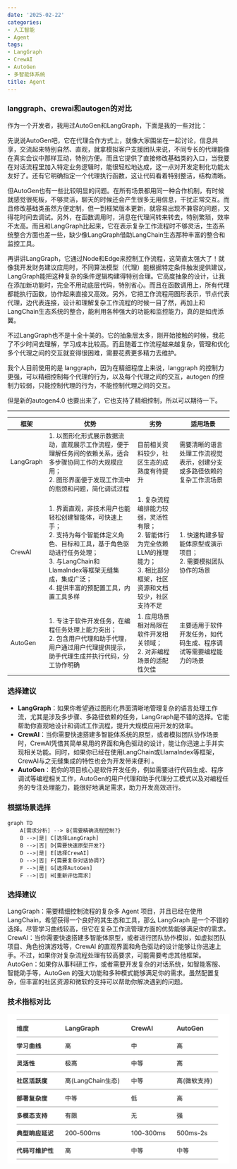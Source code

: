 ```yaml
---
date: '2025-02-22'
categories:
- 人工智能
- Agent
tags:
- LangGraph
- CrewAI
- AutoGen
- 多智能体系统
title: Agent
---
```


### langgraph、crewai和autogen的对比

作为一个开发者，我用过AutoGen和LangGraph，下面是我的一些对比：

先说说AutoGen吧，它在代理合作方式上，就像大家围坐在一起讨论，信息共享，交流起来特别自然、直观，就拿模拟客户支援团队来说，不同专长的代理能像在真实会议中那样互动，特别方便。而且它提供了直接修改基础类的入口，当我要在对话流程里加入特定业务逻辑时，能很轻松地达成，这一点对开发定制化功能太友好了。还有它明确指定一个代理执行函数，这让代码看着特别整洁，结构清晰。

但AutoGen也有一些比较明显的问题。在所有场景都用同一种合作机制，有时候就感觉很死板，不够灵活，聊天的时候还会产生很多无用信息，干扰正常交互。而且修改基础类虽然方便定制，但一到框架版本更新，就容易出现不兼容的问题，又得花时间去调试。另外，在函数调用时，消息在代理间转来转去，特别繁琐，效率不太高。而且和LangGraph比起来，它在表示复杂工作流程时不够灵活，生态系统整合方面也差一些，缺少像LangGraph借助LangChain生态那种丰富的整合和监控工具。

再讲讲LangGraph，它通过Node和Edge来控制工作流程，这简直太强大了！就像我开发财务建议应用时，不同算法模型（代理）能根据特定条件触发提供建议，LangGraph能把这种复杂的条件逻辑构建得特别合理。它高度抽象的设计，让我在添加新功能时，完全不用动底层代码，特别省心。而且在函数调用上，所有代理都能执行函数，协作起来直接又高效。另外，它把工作流程用图形表示，节点代表代理，边代表连接，设计和理解复杂工作流程的时候一目了然，再加上和LangChain生态系统的整合，能利用各种强大的功能和监控能力，真的是如虎添翼。

不过LangGraph也不是十全十美的。它的抽象层太多，刚开始接触的时候，我花了不少时间去理解，学习成本比较高。而且随着工作流程越来越复杂，管理和优化多个代理之间的交互就变得很困难，需要花费更多精力去维护。 

我个人目前使用的是 langgraph，因为在精细程度上来说，langgraph 的控制力更强，可以精细控制每个代理的行为，以及每个代理之间的交互，autogen 的控制力较弱，只能控制代理的行为，不能控制代理之间的交互。

但是新的autogen4.0 也要出来了，它也支持了精细控制，所以可以期待一下。

---

|框架|优势|劣势|适用场景|
|--|--|--|--|
|LangGraph|1. 以图形化形式展示数据流动，直观展示工作流程，便于理解任务间的依赖关系，适合多步骤协同工作的大规模应用；<br>2. 图形界面便于发现工作流中的瓶颈和问题，简化调试过程|目前相关资料较少，社区生态的成熟度有待提升|需要清晰的语言处理工作流视觉表示，创建分支或多路径依赖的复杂工作流场景|
|CrewAI|1. 界面直观，非技术用户也能轻松创建智能体，可快速上手；<br>2. 支持为每个智能体定义角色、目标和工具，基于角色驱动进行任务处理；<br>3. 与LangChain和LlamaIndex等框架无缝集成，集成广泛；<br>4. 提供丰富的预配置工具，内置工具多样|1. 复杂流程编排能力较弱，灵活性有限；<br>2. 智能体行为完全依赖LLM的推理能力；<br>3. 相比部分框架，社区资源和文档较少，社区支持不足|1. 快速构建多智能体原型或演示项目；<br>2. 需要模拟团队协作的场景|
|AutoGen|1. 专注于软件开发任务，在编程任务处理上能力突出；<br>2. 包含用户代理和助手代理，用户通过用户代理提供提示，助手代理生成并执行代码，分工协作明确|1. 应用场景相对局限在软件开发相关领域；<br>2. 对非编程场景的适配性欠佳|主要适用于软件开发任务，如代码生成、程序调试等需要编程能力的场景|

### 选择建议
- **LangGraph**：如果你希望通过图形化界面清晰地管理复杂的语言处理工作流，尤其是涉及多步骤、多路径依赖的任务，LangGraph是不错的选择。它能帮助你直观地设计和调试工作流程，提升大规模应用开发的效率。
- **CrewAI**：当你需要快速搭建多智能体系统的原型，或者模拟团队协作场景时，CrewAI凭借其简单易用的界面和角色驱动的设计，能让你迅速上手并实现相关功能。同时，如果你已经在使用LangChain或LlamaIndex等框架，CrewAI与之无缝集成的特性也会为开发带来便利 。
- **AutoGen**：若你的项目核心是软件开发任务，例如需要进行代码生成、程序调试等编程相关工作，AutoGen的用户代理和助手代理分工模式以及对编程任务的专注处理能力，能很好地满足需求，助力开发高效进行。 

### 根据场景选择
```mermaid
graph TD
    A[需求分析] --> B{需要精确流程控制?}
    B -->|是| C[选择LangGraph]
    B -->|否| D{需要快速原型开发?}
    D -->|是| E[选择CrewAI]
    D -->|否| F{需要复杂对话协调?}
    F -->|是| G[选择AutoGen]
    F -->|否| H[重新评估需求]
```

### 选择建议

LangGraph：需要精细控制流程的复杂多 Agent 项目，并且已经在使用 LangChain，希望获得一个良好的其生态和工具，那么 LangGraph 是一个不错的选择。尽管学习曲线较高，但它在复杂工作流管理方面的优势能够满足你的需求。
CrewAI：当你需要快速搭建多智能体原型，或者进行团队协作模拟，如虚拟团队项目、角色扮演游戏等，CrewAI 的直观界面和角色驱动的设计能够让你迅速上手。不过，如果你对复杂流程处理有较高要求，可能需要考虑其他框架。
AutoGen：如果你从事科研工作，或者需要开发复杂的对话系统，如智能客服、智能助手等，AutoGen 的强大功能和多种模式能够满足你的需求。虽然配置复杂，但丰富的社区资源和微软的支持可以帮助你解决遇到的问题。



### 技术指标对比

![技术指标对比](image.png)
